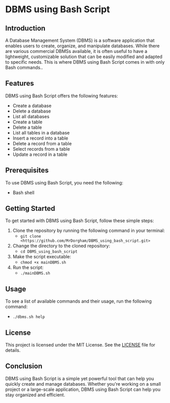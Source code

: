 # DBMS using Bash Script

## Introduction

A Database Management System (DBMS) is a software application that enables users to create, organize, and manipulate databases. While there are various commercial DBMSs available, it is often useful to have a lightweight, customizable solution that can be easily modified and adapted to specific needs. This is where DBMS using Bash Script comes in with only Bash commands..

## Features

DBMS using Bash Script offers the following features:

- Create a database
- Delete a database
- List all databases
- Create a table
- Delete a table
- List all tables in a database
- Insert a record into a table
- Delete a record from a table
- Select records from a table
- Update a record in a table

## Prerequisites

To use DBMS using Bash Script, you need the following:

- Bash shell

## Getting Started

To get started with DBMS using Bash Script, follow these simple steps:

1. Clone the repository by running the following command in your terminal:
    - `git clone <https://github.com/MrDorgham/DBMS_using_bash_script.git>`
2. Change the directory to the cloned repository:
    - `cd DBMS_using_bash_script`
3. Make the script executable:
    - `chmod +x mainDBMS.sh`
4. Run the script:
    - `./mainDBMS.sh`

## Usage

To see a list of available commands and their usage, run the following command:

- `./dbms.sh help`

## License

This project is licensed under the MIT License. See the [LICENSE](https://chat.openai.com/chat/LICENSE) file for details.

## Conclusion

DBMS using Bash Script is a simple yet powerful tool that can help you quickly create and manage databases. Whether you're working on a small project or a large-scale application, DBMS using Bash Script can help you stay organized and efficient.
